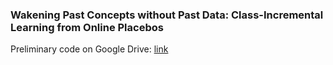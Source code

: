 ### Wakening Past Concepts without Past Data: Class-Incremental Learning from Online Placebos

Preliminary code on Google Drive: [link](https://drive.google.com/file/d/1ogChtUMZtnR4bC4JFbAcFsKxB_hkZbsB/view?usp=sharing)
